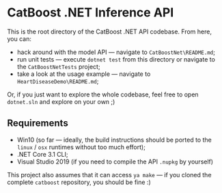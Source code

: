 CatBoost .NET Inference API
===

This is the root directory of the CatBoost .NET API codebase. From here, you can:

* hack around with the model API — navigate to `CatBoostNet\README.md`;
* run unit tests — execute `dotnet test` from this directory or navigate to the `CatBoostNetTests` project;
* take a look at the usage example — navigate to `HeartDiseaseDemo\README.md`;

Or, if you just want to explore the whole codebase, feel free to open `dotnet.sln` and explore on your own ;)

Requirements
---

* Win10 (so far — ideally, the build instructions should be ported to the `linux` / `osx` runtimes without too much effort);
* .NET Core 3.1 CLI;
* Visual Studio 2019 (if you need to compile the API `.nupkg` by yourself)

This project also assumes that it can access `ya make` — if you cloned the complete `catboost` repository, you should be fine :)
